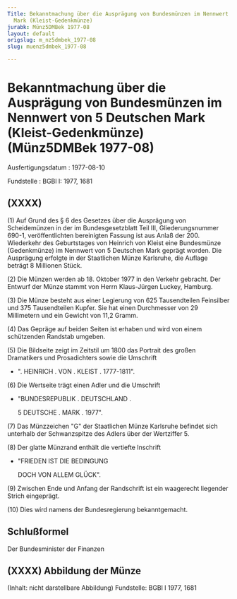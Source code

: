 ```yaml
---
Title: Bekanntmachung über die Ausprägung von Bundesmünzen im Nennwert von 5 Deutschen
  Mark (Kleist-Gedenkmünze)
jurabk: Münz5DMBek 1977-08
layout: default
origslug: m_nz5dmbek_1977-08
slug: muenz5dmbek_1977-08

---
```


# Bekanntmachung über die Ausprägung von Bundesmünzen im Nennwert von 5 Deutschen Mark (Kleist-Gedenkmünze) (Münz5DMBek 1977-08)

Ausfertigungsdatum
:   1977-08-10

Fundstelle
:   BGBl I: 1977, 1681

## (XXXX)

(1) Auf Grund des § 6 des Gesetzes über die Ausprägung von
Scheidemünzen in der im Bundesgesetzblatt Teil III, Gliederungsnummer
690-1, veröffentlichten bereinigten Fassung ist aus Anlaß der 200.
Wiederkehr des Geburtstages von Heinrich von Kleist eine Bundesmünze
(Gedenkmünze) im Nennwert von 5 Deutschen Mark geprägt worden. Die
Ausprägung erfolgte in der Staatlichen Münze Karlsruhe, die Auflage
beträgt 8 Millionen Stück.

(2) Die Münzen werden ab 18. Oktober 1977 in den Verkehr gebracht. Der
Entwurf der Münze stammt von Herrn Klaus-Jürgen Luckey, Hamburg.

(3) Die Münze besteht aus einer Legierung von 625 Tausendteilen
Feinsilber und 375 Tausendteilen Kupfer. Sie hat einen Durchmesser von
29 Millimetern und ein Gewicht von 11,2 Gramm.

(4) Das Gepräge auf beiden Seiten ist erhaben und wird von einem
schützenden Randstab umgeben.

(5) Die Bildseite zeigt im Zeitstil um 1800 das Portrait des großen
Dramatikers und Prosadichters sowie die Umschrift

*   ". HEINRICH . VON . KLEIST . 1777-1811".



(6) Die Wertseite trägt einen Adler und die Umschrift

*   "BUNDESREPUBLIK . DEUTSCHLAND .

    5 DEUTSCHE . MARK . 1977".




(7) Das Münzzeichen "G" der Staatlichen Münze Karlsruhe befindet sich
unterhalb der Schwanzspitze des Adlers über der Wertziffer 5.

(8) Der glatte Münzrand enthält die vertiefte Inschrift

*   "FRIEDEN IST DIE BEDINGUNG

    DOCH VON ALLEM GLÜCK".




(9) Zwischen Ende und Anfang der Randschrift ist ein waagerecht
liegender Strich eingeprägt.

(10) Dies wird namens der Bundesregierung bekanntgemacht.

## Schlußformel

Der Bundesminister der Finanzen

## (XXXX) Abbildung der Münze

(Inhalt: nicht darstellbare Abbildung)
Fundstelle: BGBl I 1977, 1681

